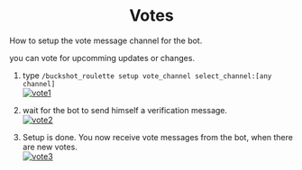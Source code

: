 <h1 align="center">
Votes
</h1>

How to setup the vote message channel for the bot.

you can vote for upcomming updates or changes.

1. type ``/buckshot_roulette setup vote_channel select_channel:[any channel]``\
[![vote1](../images/vote1.png)](./)

2. wait for the bot to send himself a verification message.\
[![vote2](../images/vote2.png)](./)

3. Setup is done. You now receive vote messages from the bot, when there are new votes.\
[![vote3](../images/vote3.png)](./)
